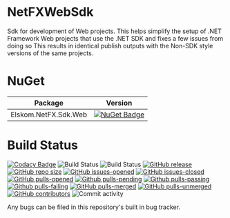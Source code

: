 # NetFXWebSdk
Sdk for development of Web projects. This helps simplify the setup of .NET Framework Web projects that use the .NET SDK and fixes a few issues from doing so This results in identical publish outputs with the Non-SDK style versions of the same projects.

# NuGet

| Package | Version |
|:-------:|:-------:|
| Elskom.NetFX.Sdk.Web | [![NuGet Badge](https://buildstats.info/nuget/Elskom.NetFX.Sdk.Web?includePreReleases=true)](https://www.nuget.org/packages/Elskom.NetFX.Sdk.Web/) |

# Build Status

[![Codacy Badge](https://api.codacy.com/project/badge/Grade/602ea77e56864263b58c05c7beaadf5f)](https://app.codacy.com/gh/Elskom/NetFXWebSdk?utm_source=github.com&utm_medium=referral&utm_content=Elskom/NetFXWebSdk&utm_campaign=Badge_Grade_Settings)
![Build Status](https://github.com/Elskom/NetFXWebSdk/workflows/.NET%20Core%20%28build%29/badge.svg)
![Build Status](https://github.com/Elskom/NetFXWebSdk/workflows/.NET%20Core%20%28build%20%26%20publish%20release%29/badge.svg)
[![GitHub release](https://img.shields.io/github/release/Elskom/NetFXWebSdk.svg)](https://GitHub.com/Elskom/NetFXWebSdk/releases/)
[![GitHub repo size](https://img.shields.io/github/repo-size/Elskom/NetFXWebSdk)](https://github.com/Elskom/NetFXWebSdk)
[![GitHub issues-opened](https://img.shields.io/github/issues/Elskom/NetFXWebSdk.svg)](https://GitHub.com/Elskom/NetFXWebSdk/issues?q=is%3Aissue+is%3Aopened)
[![GitHub issues-closed](https://img.shields.io/github/issues-closed/Elskom/NetFXWebSdk.svg)](https://GitHub.com/Elskom/NetFXWebSdk/issues?q=is%3Aissue+is%3Aclosed)
[![GitHub pulls-opened](https://img.shields.io/github/issues-pr/Elskom/NetFXWebSdk.svg)](https://github.com/Elskom/NetFXWebSdk/pulls?q=is%3Aopen+is%3Apr)
[![Github pulls-pending](https://img.shields.io/github/issues-search/Elskom/NetFXWebSdk?label=pending%20pull%20requests&query=is%3Aopen+status%3Apending+is%3apr&color=lightgray)](https://github.com/Elskom/NetFXWebSdk/pulls?q=is%3Aopen+status%3Apending+is%3Apr)
[![Github pulls-passing](https://img.shields.io/github/issues-search/Elskom/NetFXWebSdk?label=passing%20pull%20requests&query=is%3Aopen+status%3Asuccess+is%3Apr&color=limegreen)](https://github.com/Elskom/NetFXWebSdk/pulls?q=is%3Aopen+status%3Asuccess+is%3Apr)
[![Github pulls-failing](https://img.shields.io/github/issues-search/Elskom/NetFXWebSdk?label=failing%20pull%20requests&query=is%3Aopen+status%3Afailure+is%3Apr&color=red)](https://github.com/Elskom/NetFXWebSdk/pulls?q=is%3Aopen+status%3Afailure+is%3Apr)
[![GitHub pulls-merged](https://img.shields.io/github/issues-search/Elskom/NetFXWebSdk?label=merged%20pull%20requests&query=is%3Apr%20is%3Aclosed%20is%3Amerged&color=darkviolet)](https://github.com/Elskom/NetFXWebSdk/pulls?q=is%3Apr+is%3Aclosed+is%3Amerged)
[![GitHub pulls-unmerged](https://img.shields.io/github/issues-search/Elskom/NetFXWebSdk?label=unmerged%20pull%20requests&query=is%3Apr%20is%3Aclosed%20is%3Aunmerged&color=red)](https://github.com/Elskom/NetFXWebSdk/pulls?q=is%3Apr+is%3Aclosed+is%3Aunmerged)
[![GitHub contributors](https://img.shields.io/github/contributors/Elskom/NetFXWebSdk.svg)](https://GitHub.com/Elskom/NetFXWebSdk/graphs/contributors/)
![Commit activity](https://img.shields.io/github/commit-activity/y/Elskom/NetFXWebSdk)

Any bugs can be filed in this repository's built in bug tracker.
